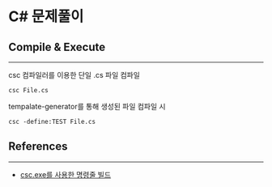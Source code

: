 # C# 문제풀이


## Compile & Execute
----
csc 컴파일러를 이용한 단일 .cs 파일 컴파일
```
csc File.cs
```

tempalate-generator를 통해 생성된 파일 컴파일 시
```
csc -define:TEST File.cs
```


## References
----
- [csc.exe를 사용한 명령줄 빌드](https://docs.microsoft.com/ko-kr/dotnet/csharp/language-reference/compiler-options/command-line-building-with-csc-exe)